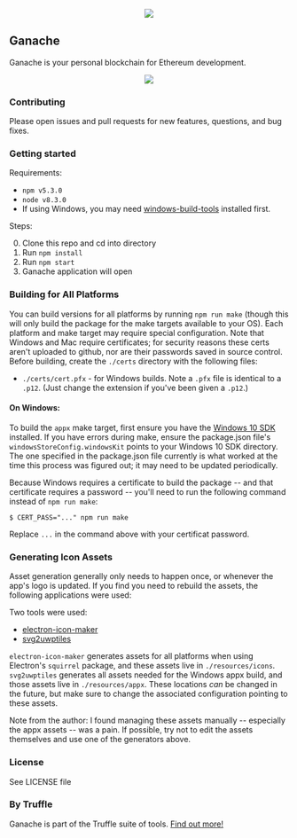 <p align="center">
  <img src="https://github.com/trufflesuite/ganache/blob/new_ui/resources/icons/png/128x128.png?raw=true")
</p>

## Ganache

Ganache is your personal blockchain for Ethereum development. 

<p align="center">
  <img src="https://github.com/trufflesuite/ganache/blob/new_ui/.github/images/ganache_screenshot.jpg?raw=true"/>
</p>

### Contributing

Please open issues and pull requests for new features, questions, and bug fixes.

### Getting started

Requirements:

- `npm v5.3.0`
- `node v8.3.0`
- If using Windows, you may need [windows-build-tools](https://www.npmjs.com/package/windows-build-tools) installed first.

Steps:

0. Clone this repo and cd into directory
0. Run `npm install`
0. Run `npm start`
0. Ganache application will open


### Building for All Platforms

You can build versions for all platforms by running `npm run make` (though this will only build the package for the make targets available to your OS). Each platform and make target may require special configuration. Note that Windows and Mac require certificates; for security reasons these certs aren't uploaded to github, nor are their passwords saved in source control. Before building, create the `./certs` directory with the following files:

* `./certs/cert.pfx` - for Windows builds. Note a `.pfx` file is identical to a `.p12`. (Just change the extension if you've been given a `.p12`.)

#### On Windows: 

To build the `appx` make target, first ensure you have the [Windows 10 SDK](https://developer.microsoft.com/en-us/windows/downloads/windows-10-sdk) installed. If you have errors during make, ensure the package.json file's `windowsStoreConfig.windowsKit` points to your Windows 10 SDK directory. The one specified in the package.json file currently is what worked at the time this process was figured out; it may need to be updated periodically.

Because Windows requires a certificate to build the package -- and that certificate requires a password -- you'll need to run the following command instead of `npm run make`:

```
$ CERT_PASS="..." npm run make
```

Replace `...` in the command above with your certificat password.

### Generating Icon Assets

Asset generation generally only needs to happen once, or whenever the app's logo is updated. If you find you need to rebuild the assets, the following applications were used: 

Two tools were used:

* [electron-icon-maker](https://www.npmjs.com/package/electron-icon-maker)
* [svg2uwptiles](https://www.npmjs.com/package/svg2uwptiles)

`electron-icon-maker` generates assets for all platforms when using Electron's `squirrel` package, and these assets live in `./resources/icons`. `svg2uwptiles` generates all assets needed for the Windows appx build, and those assets live in `./resources/appx`. These locations *can* be changed in the future, but make sure to change the associated configuration pointing to these assets.

Note from the author: I found managing these assets manually -- especially the appx assets -- was a pain. If possible, try not to edit the assets themselves and use one of the generators above.

### License

See LICENSE file

### By Truffle

Ganache is part of the Truffle suite of tools. [Find out more!](http://truffleframework.com)
